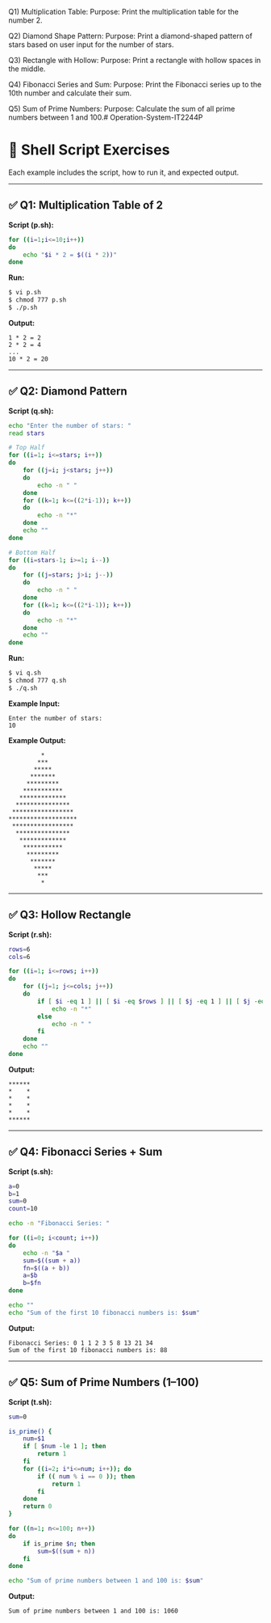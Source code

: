Q1) Multiplication Table:
Purpose: Print the multiplication table for the number 2.

Q2) Diamond Shape Pattern:
Purpose: Print a diamond-shaped pattern of stars based on user input for the number of stars.

Q3) Rectangle with Hollow:
Purpose: Print a rectangle with hollow spaces in the middle.

Q4) Fibonacci Series and Sum:
Purpose: Print the Fibonacci series up to the 10th number and calculate their sum.

Q5) Sum of Prime Numbers:
Purpose: Calculate the sum of all prime numbers between 1 and 100.# Operation-System-IT2244P

# 🐚 Shell Script Exercises

Each example includes the script, how to run it, and expected output.

---

## ✅ Q1: Multiplication Table of 2

**Script (p.sh):**

```bash
for ((i=1;i<=10;i++))
do
    echo "$i * 2 = $((i * 2))"
done
```

**Run:**

```bash
$ vi p.sh
$ chmod 777 p.sh
$ ./p.sh
```

**Output:**

```
1 * 2 = 2
2 * 2 = 4
...
10 * 2 = 20
```

---

## ✅ Q2: Diamond Pattern

**Script (q.sh):**

```bash
echo "Enter the number of stars: "
read stars

# Top Half
for ((i=1; i<=stars; i++))
do
    for ((j=i; j<stars; j++))
    do
        echo -n " "
    done
    for ((k=1; k<=((2*i-1)); k++))
    do
        echo -n "*"
    done
    echo ""
done

# Bottom Half
for ((i=stars-1; i>=1; i--))
do
    for ((j=stars; j>i; j--))
    do
        echo -n " "
    done
    for ((k=1; k<=((2*i-1)); k++))
    do
        echo -n "*"
    done
    echo ""
done
```

**Run:**

```bash
$ vi q.sh
$ chmod 777 q.sh
$ ./q.sh
```

**Example Input:**

```
Enter the number of stars:
10
```

**Example Output:**

```
         *
        ***
       *****
      *******
     *********
    ***********
   *************
  ***************
 *****************
*******************
 *****************
  ***************
   *************
    ***********
     *********
      *******
       *****
        ***
         *
```

---

## ✅ Q3: Hollow Rectangle

**Script (r.sh):**

```bash
rows=6
cols=6

for ((i=1; i<=rows; i++))
do
    for ((j=1; j<=cols; j++))
    do
        if [ $i -eq 1 ] || [ $i -eq $rows ] || [ $j -eq 1 ] || [ $j -eq $cols ]; then
            echo -n "*"
        else
            echo -n " "
        fi
    done
    echo ""
done
```

**Output:**

```
******
*    *
*    *
*    *
*    *
******
```

---

## ✅ Q4: Fibonacci Series + Sum

**Script (s.sh):**

```bash
a=0
b=1
sum=0
count=10

echo -n "Fibonacci Series: "

for ((i=0; i<count; i++))
do
    echo -n "$a "
    sum=$((sum + a))
    fn=$((a + b))
    a=$b
    b=$fn
done

echo ""
echo "Sum of the first 10 fibonacci numbers is: $sum"
```

**Output:**

```
Fibonacci Series: 0 1 1 2 3 5 8 13 21 34
Sum of the first 10 fibonacci numbers is: 88
```

---

## ✅ Q5: Sum of Prime Numbers (1–100)

**Script (t.sh):**

```bash
sum=0

is_prime() {
    num=$1
    if [ $num -le 1 ]; then
        return 1
    fi
    for ((i=2; i*i<=num; i++)); do
        if (( num % i == 0 )); then
            return 1
        fi
    done
    return 0
}

for ((n=1; n<=100; n++))
do
    if is_prime $n; then
        sum=$((sum + n))
    fi
done

echo "Sum of prime numbers between 1 and 100 is: $sum"
```

**Output:**

```
Sum of prime numbers between 1 and 100 is: 1060


